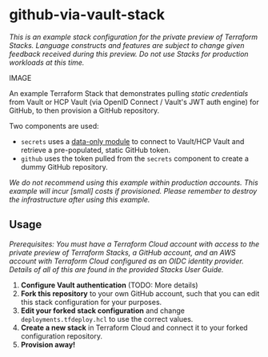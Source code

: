 # github-via-vault-stack

_This is an example stack configuration for the private preview of Terraform Stacks. Language
constructs and features are subject to change given feedback received during this preview. Do not
use Stacks for production workloads at this time._

IMAGE

An example Terraform Stack that demonstrates pulling _static credentials_ from Vault or HCP Vault
(via OpenID Connect / Vault's JWT auth engine) for GitHub, to then provision a GitHub repository.

Two components are used:

* `secrets` uses a [data-only module](https://developer.hashicorp.com/terraform/language/modules/develop/composition#data-only-modules)
  to connect to Vault/HCP Vault and retrieve a pre-populated, static GitHub token.
* `github` uses the token pulled from the `secrets` component to create a dummy GitHub repository.

_We do not recommend using this example within production accounts. This example will incur [small]
costs if provisioned. Please remember to destroy the infrastructure after using this example._


## Usage

_Prerequisites: You must have a Terraform Cloud account with access to the private preview of
Terraform Stacks, a GitHub account, and an AWS account with Terraform Cloud configured as an OIDC
identity provider. Details of all of this are found in the provided Stacks User Guide._

1. **Configure Vault authentication**  (TODO: More details)
2. **Fork this repository** to your own GitHub account, such that you can edit this stack configuration
   for your purposes.
3. **Edit your forked stack configuration** and change `deployments.tfdeploy.hcl` to use the correct
   values.
4. **Create a new stack** in Terraform Cloud and connect it to your forked configuration repository.
5. **Provision away!**
